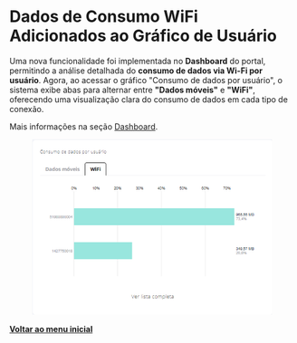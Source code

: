 # Dados de Consumo WiFi Adicionados ao Gráfico de Usuário

Uma nova funcionalidade foi implementada no **Dashboard** do portal, permitindo a análise detalhada do **consumo de dados via Wi-Fi por usuário**. Agora, ao acessar o gráfico "Consumo de dados por usuário", o sistema exibe abas para alternar entre **"Dados móveis"** e **"WiFi"**, oferecendo uma visualização clara do consumo de dados em cada tipo de conexão.

Mais informações na seção [Dashboard](../../portal/dashboard.md).

<figure><img src="../../../.gitbook/assets/image (271).png" alt=""><figcaption></figcaption></figure>

[**Voltar ao menu inicial**](./)
